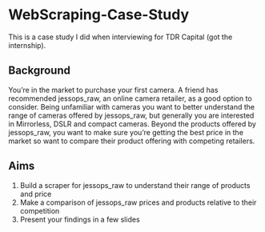 # WebScraping-Case-Study
This is a case study I did when interviewing for TDR Capital (got the internship).

## Background
You’re in the market to purchase your first camera.
A friend has recommended jessops_raw, an online camera retailer, as a good option to consider.
Being unfamiliar with cameras you want to better understand the range of cameras offered by jessops_raw, but generally you are interested in Mirrorless, DSLR and compact cameras.
Beyond the products offered by jessops_raw, you want to make sure you’re getting the best price in the market so want to compare their product offering with competing retailers.

## Aims
1. Build a scraper for jessops_raw to understand their range of products and price
2. Make a comparison of jessops_raw prices and products relative to their competition 
3. Present your findings in a few slides 